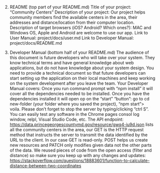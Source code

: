 2. README (top part of your README.md)
 Title of your project: “Community Centers”
Description of your project: Our project helps community members find the available centers in the area, their addresses and distance/location from their computer location. 
Description of target browsers (iOS? Android? Which ones?): MAC and Windows OS, Apple and Android are welcome to use our app.
Link to User Manual:  project/docs/user.md
Link to Developer Manual: project/docs/README.md

3. Developer Manual (bottom half of your README.md) The audience of this document is future developers who will take over your system. They know technical terms and have general knowledge about web applications, but do not have knowledge about your system design.
 You need to provide a technical document so that future developers can start setting up the application on their local machines and keep working on the system development after you leave the team.
 Your Developer Manual covers:
Once you run command prompt with “npm install” it will cover all the dependencies needed to be installed. Once you have the dependencies installed it will open op on the “start” “button”: go to cd new-folder (your folder where you saved the project), “npm start”> voila. Please don’t forget to stop the server by typing/clicking  “ctrl S”.
You can easily test any software in the Chrome pages consol log window, relpl, Visual Studio Code, etc.
The API endpoint: https://data.princegeorgescountymd.gov/resource/gwq4-iu9d.json lists all the community centers in the area, our GET is the HTTP request method that instructs the server to transmit the data identified by the URL to the client. In our case GET is read-only. POST helps us create new resources and PATCH only modifies given data not the other parts of the data. 
We reused pieces of code from the open access  (filter and distance) so make sure you keep up with any changes and updates: https://stackoverflow.com/questions/18883601/function-to-calculate-distance-between-two-coordinates

